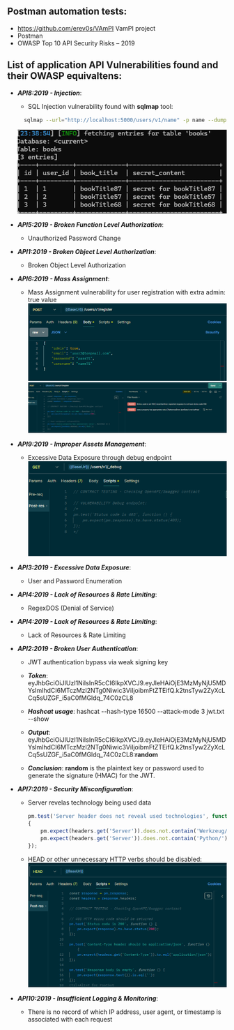 ## Postman automation tests:
- https://github.com/erev0s/VAmPI VamPI project
- Postman
- OWASP Top 10 API Security Risks – 2019

## List of application API Vulnerabilities found and their OWASP equivaltens:
- ***API8:2019 - Injection***:
  - SQL Injection vulnerability found with **sqlmap** tool:
  ```bash
    sqlmap --url="http://localhost:5000/users/v1/name" -p name --dump
  ```
  ![Database dump](https://raw.githubusercontent.com/kocurc/VAmPI-API-Tests/refs/heads/main/Pictures/sqlmap.png)


- ***API5:2019 - Broken Function Level Authorization***:
  - Unauthorized Password Change

- ***API1:2019 - Broken Object Level Authorization***:
  - Broken Object Level Authorization

- ***API6:2019 - Mass Assignment***:
  - Mass Assignment vulnerability for user registration with extra admin: true value
  ![Adding extra admin-true parameter](https://raw.githubusercontent.com/kocurc/VAmPI-API-Tests/refs/heads/main/Pictures/extraAdminParameter.png) 
  ![Validating mass assignment](https://raw.githubusercontent.com/kocurc/VAmPI-API-Tests/refs/heads/main/Pictures/massAssignment.png)


- ***API9:2019 - Improper Assets Management***:
  - Excessive Data Exposure through debug endpoint
  ![Publicly available debug endpoint](https://raw.githubusercontent.com/kocurc/VAmPI-API-Tests/refs/heads/main/Pictures/debug%20endpoint.png)

- ***API3:2019 - Excessive Data Exposure***:
  - User and Password Enumeration

- ***API4:2019 - Lack of Resources & Rate Limiting***:
  - RegexDOS (Denial of Service)

- ***API4:2019 - Lack of Resources & Rate Limiting***:
  - Lack of Resources & Rate Limiting

- ***API2:2019 - Broken User Authentication***:
    - JWT authentication bypass via weak signing key
    - ***Token***: eyJhbGciOiJIUzI1NiIsInR5cCI6IkpXVCJ9.eyJleHAiOjE3MzMyNjU5MDYsImlhdCI6MTczMzI2NTg0Niwic3ViIjoibmFtZTEifQ.k2tnsTyw2ZyXcLCq5sUZGF_i5aC0fMGldq_74C0zCL8

    - ***Hashcat usage***: hashcat --hash-type 16500 --attack-mode 3 jwt.txt --show

    - ***Output***: eyJhbGciOiJIUzI1NiIsInR5cCI6IkpXVCJ9.eyJleHAiOjE3MzMyNjU5MDYsImlhdCI6MTczMzI2NTg0Niwic3ViIjoibmFtZTEifQ.k2tnsTyw2ZyXcLCq5sUZGF_i5aC0fMGldq_74C0zCL8:**random**

    - ***Conclusion***: **random** is the plaintext key or password used to generate the signature (HMAC) for the JWT.

- ***API7:2019 - Security Misconfiguration***:
  - Server revelas technology being used data
    ```javascript
    pm.test('Server header does not reveal used technologies', function () 
    {
        pm.expect(headers.get('Server')).does.not.contain('Werkzeug/');
        pm.expect(headers.get('Server')).does.not.contain('Python/');
    });
    ```
  - HEAD or other unnecessary HTTP verbs should be disabled:
  ![405 error code](https://raw.githubusercontent.com/kocurc/VAmPI-API-Tests/refs/heads/main/Pictures/405.png)

- ***API10:2019 - Insufficient Logging & Monitoring***:
  - There is no record of which IP address, user agent, or timestamp is associated with each request